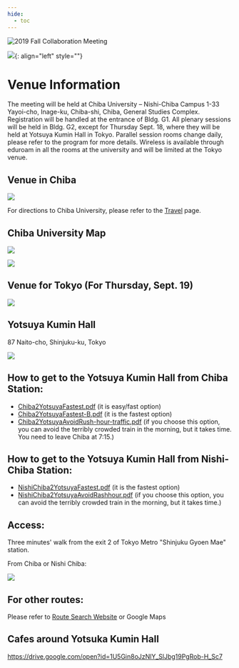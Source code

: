 ```yaml
---
hide:
  - toc
---
```


![2019 Fall Collaboration Meeting](titleNoren2C_new.jpg)


![ ](location.jpg){: align="left" style=""}

# Venue Information

The meeting will be held at Chiba University – Nishi-Chiba Campus 1-33 Yayoi-cho, Inage-ku, Chiba-shi, Chiba, General Studies Complex. Registration will be handled at the entrance of Bldg. G1. All plenary sessions will be held in Bldg. G2, except for Thursday Sept. 18, where they will be held at Yotsuya Kumin Hall in Tokyo. Parallel session rooms change daily, please refer to the program for more details. Wireless is available through eduroam in all the rooms at the university and will be limited at the Tokyo venue.

## Venue in Chiba

![ ](ChibaVenuesPhoto.jpg)

For directions to Chiba University, please refer to the [Travel](/travel) page.

## Chiba University Map

![ ](Univ.Map.jpg)

![ ](Univ-Rev.1.jpg)

## Venue for Tokyo (For Thursday, Sept. 19)

![ ](YotsuyaHall.jpg)

## Yotsuya Kumin Hall 

87 Naito-cho, Shinjuku-ku, Tokyo

![ ](YotsuyaMap.jpg)

## How to get to the Yotsuya Kumin Hall from Chiba Station: 

- [Chiba2YotsuyaFastest.pdf](Chiba2YotsuyaFastest.pdf) (it is easy/fast option)
- [Chiba2YotsuyaFastest-B.pdf](Chiba2YotsuyaFastest-B.pdf) (it is the fastest option)
- [Chiba2YotsuyaAvoidRush-hour-traffic.pdf](Chiba2YotsuyaAvoidRush-hour-traffic.pdf) (if you choose this option, you can avoid the terribly crowded train in the morning, but it takes time. You need to leave Chiba at 7:15.)
 

## How to get to the Yotsuya Kumin Hall from Nishi-Chiba Station: 

- [NishiChiba2YotsuyaFastest.pdf](NishiChiba2YotsuyaFastest.pdf) (it is the fastest option)
- [NishiChiba2YotsuyaAvoidRashhour.pdf](NishiChiba2YotsuyaAvoidRashhour.pdf) (if you choose this option, you can avoid the terribly crowded train in the morning, but it takes time.)

## Access:

Three minutes' walk from the exit 2 of Tokyo Metro "Shinjuku Gyoen Mae" station.

From Chiba or Nishi Chiba:

![ ](Route-to-Yotsuya.jpg)

## For other routes:

Please refer to [Route Search Website](https://world.jorudan.co.jp/mln/en/) or Google Maps

## Cafes around Yotsuka Kumin Hall
[https://drive.google.com/open?id=1U5Gin8oJzNlY_SlJbg19PgRob-H_Sc7
](https://drive.google.com/open?id=1U5Gin8oJzNlY_SlJbg19PgRob-H_Sc7)

